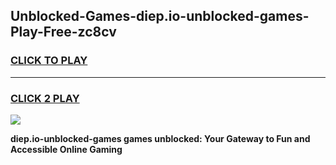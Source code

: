 
## Unblocked-Games-diep.io-unblocked-games-Play-Free-zc8cv
<h3>
<a href="https://premium76.site?title=diep.io-unblocked-games&ref=09A">CLICK TO PLAY</a></h3>
<hr>

<h3>
<a href="https://premium76.site?title=diep.io-unblocked-games&ref=09A">CLICK 2 PLAY</a>
  
</h3>

<a href="https://premium76.site?title=diep.io-unblocked-games&ref=09A"><img src="https://clearcache.store/games.png"></a>


**diep.io-unblocked-games games unblocked: Your Gateway to Fun and Accessible Online Gaming**

